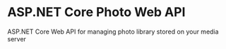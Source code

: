 # ASP.NET Core Photo Web API
ASP.NET Core Web API for managing photo library stored on your media server
